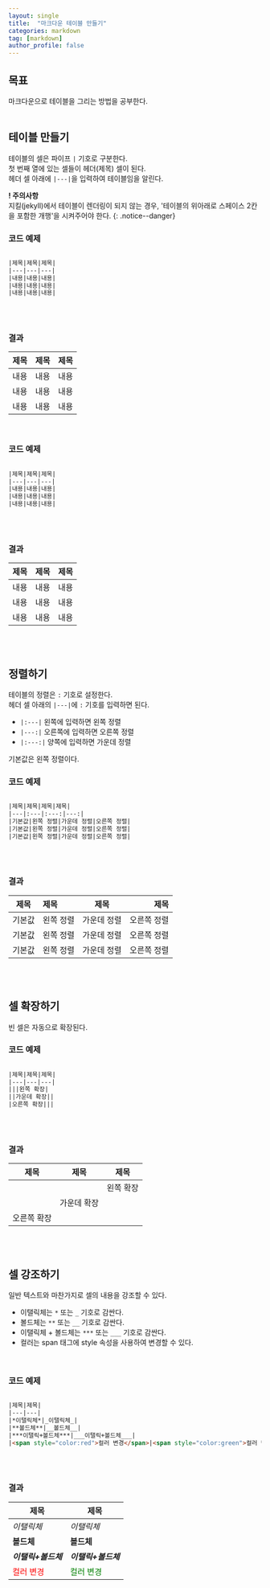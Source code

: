 ```yaml
---
layout: single
title:  "마크다운 테이블 만들기"
categories: markdown
tag: [markdown]
author_profile: false
---
```


## 목표
마크다운으로 테이블을 그리는 방법을 공부한다. 
<br>
<br>



## 테이블 만들기
테이블의 셀은 파이프 <code>|</code> 기호로 구분한다.  
첫 번째 열에 있는 셀들이 헤더(제목) 셀이 된다.  
헤더 셀 아래에 <code>|---|</code>을 입력하여 테이블임을 알린다.
<br>

**! 주의사항**  
지킬(jekyll)에서 테이블이 렌더링이 되지 않는 경우, '테이블의 위아래로 스페이스 2칸을 포함한 개행'을 시켜주어야 한다.
{: .notice--danger}
<br>

### 코드 예제
```html
  
|제목|제목|제목|
|---|---|---|
|내용|내용|내용|
|내용|내용|내용|
|내용|내용|내용|
  
```
<br>

### 결과
  
|제목|제목|제목|
|---|---|---|
|내용|내용|내용|
|내용|내용|내용|
|내용|내용|내용|
  
<br>

### 코드 예제
```html
  
|제목|제목|제목|
|---|---|---|
|내용|내용|내용|
|내용|내용|내용|
|내용|내용|내용|
  
```
<br>

### 결과
  
|제목|제목|제목|
|---|---|---|
|내용|내용|내용|
|내용|내용|내용|
|내용|내용|내용|
  
<br>
<br>



## 정렬하기
테이블의 정렬은 <code>:</code> 기호로 설정한다.  
헤더 셀 아래의 <code>|---|</code>에 <code>:</code> 기호를 입력하면 된다.

- <code>|:---|</code> 왼쪽에 입력하면 왼쪽 정렬
- <code>|---:|</code> 오른쪽에 입력하면 오른쪽 정렬
- <code>|:---:|</code> 양쪽에 입력하면 가운데 정렬

기본값은 왼쪽 정렬이다.
<br>

### 코드 예제
```html
  
|제목|제목|제목|제목|
|---|:---|:---:|---:|
|기본값|왼쪽 정렬|가운데 정렬|오른쪽 정렬|
|기본값|왼쪽 정렬|가운데 정렬|오른쪽 정렬|
|기본값|왼쪽 정렬|가운데 정렬|오른쪽 정렬|
  
```
<br>

### 결과
  
|제목|제목|제목|제목|
|---|:---|:---:|---:|
|기본값|왼쪽 정렬|가운데 정렬|오른쪽 정렬|
|기본값|왼쪽 정렬|가운데 정렬|오른쪽 정렬|
|기본값|왼쪽 정렬|가운데 정렬|오른쪽 정렬|
  
<br>
<br>



## 셀 확장하기
빈 셀은 자동으로 확장된다.
<br>

### 코드 예제
```html
  
|제목|제목|제목|
|---|---|---|
|||왼쪽 확장|
||가운데 확장||
|오른쪽 확장|||
  
```
<br>

### 결과
  
|제목|제목|제목|
|---|---|---|
|||왼쪽 확장|
||가운데 확장||
|오른쪽 확장|||
  
<br>
<br>



## 셀 강조하기
일반 텍스트와 마찬가지로 셀의 내용을 강조할 수 있다.
- 이탤릭체는 <code>*</code> 또는 <code>_</code> 기호로 감싼다.
- 볼드체는 <code>**</code> 또는 <code>__</code> 기호로 감싼다.
- 이탤릭체 + 볼드체는 <code>***</code> 또는 <code>___</code> 기호로 감싼다.
- 컬러는 span 태그에 style 속성을 사용하여 변경할 수 있다.
<br>

### 코드 예제
```html
  
|제목|제목|
|---|---|
|*이탤릭체*|_이탤릭체_|
|**볼드체**|__볼드체__|
|***이탤릭+볼드체***|___이탤릭+볼드체___|
|<span style="color:red">컬러 변경</span>|<span style="color:green">컬러 변경</span>|
  
```
<br>

### 결과
  
|제목|제목|
|---|---|
|*이탤릭체*|_이탤릭체_|
|**볼드체**|__볼드체__|
|***이탤릭+볼드체***|___이탤릭+볼드체___|
|<span style="color:red">컬러 변경</span>|<span style="color:green">컬러 변경</span>|
  
